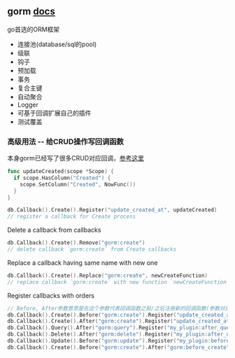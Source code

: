 ## gorm [docs](https://gorm.io/docs/index.html)

go首选的ORM框架

- 连接池(database/sql的pool)
- 级联
- 钩子
- 预加载
- 事务
- 复合主键
- 自动聚合
- Logger
- 可基于回调扩展自己的插件
- 测试覆盖

### 高级用法 -- 给CRUD操作写回调函数

本身gorm已经写了很多CRUD对应回调，[参考这里](https://gorm.io/docs/write_plugins.html#Pre-Defined-Callbacks)

```go
func updateCreated(scope *Scope) {
  if scope.HasColumn("Created") {
    scope.SetColumn("Created", NowFunc())
  }
}

db.Callback().Create().Register("update_created_at", updateCreated)
// register a callback for Create process
```

Delete a callback from callbacks
```go
db.Callback().Create().Remove("gorm:create")
// delete callback `gorm:create` from Create callbacks
```

Replace a callback having same name with new one
```go
db.Callback().Create().Replace("gorm:create", newCreateFunction)
// replace callback `gorm:create` with new function `newCreateFunction` for Create process
```

Register callbacks with orders
```go
// Before, After参数意思是在这个参数代表回调函数之前/之后注册新的回调函数(参数对应回调不存在也不会报错)
db.Callback().Create().Before("gorm:create").Register("update_created_at", updateCreated)
db.Callback().Create().After("gorm:create").Register("update_created_at", updateCreated)
db.Callback().Query().After("gorm:query").Register("my_plugin:after_query", afterQuery)
db.Callback().Delete().After("gorm:delete").Register("my_plugin:after_delete", afterDelete)
db.Callback().Update().Before("gorm:update").Register("my_plugin:before_update", beforeUpdate)
db.Callback().Create().Before("gorm:create").After("gorm:before_create").Register("my_plugin:before_create", beforeCreate)
```

